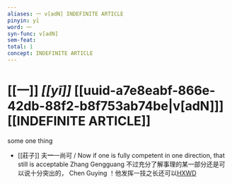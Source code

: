 ```yaml
---
aliases: 一 v[adN] INDEFINITE ARTICLE
pinyin: yī
word: 一
syn-func: v[adN]
sem-feat: 
total: 1
concept: INDEFINITE ARTICLE 
---
```

# [[一]] *[[yī]]*  [[uuid-a7e8eabf-866e-42db-88f2-b8f753ab74be|v[adN]]] [[INDEFINITE ARTICLE]]
some one thing
 - [[莊子]] 夫**一**一尚可 / Now if one is fully competent in one direction, that still is acceptable Zhang Gengguang 不过充分了解事理的某一部分还是可以说十分突出的， Chen Guying ！他发挥一技之长还可以[HXWD](https://hxwd.org/textview.html?location=KR5c0126_tls_033-18a.36)